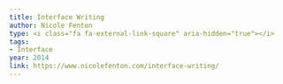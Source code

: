 ```yaml
---
title: Interface Writing
author: Nicole Fenton
type: <i class="fa fa-external-link-square" aria-hidden="true"></i>
tags:
- Interface
year: 2014
link: https://www.nicolefenton.com/interface-writing/
---
```

